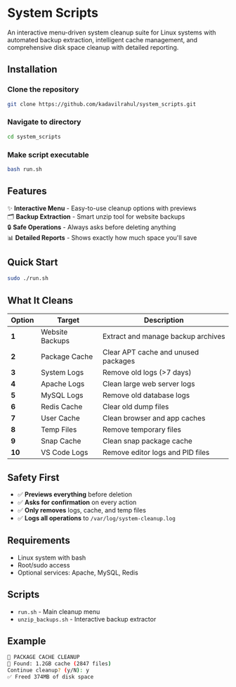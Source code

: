 # System Scripts

An interactive menu-driven system cleanup suite for Linux systems with automated backup extraction, intelligent cache management, and comprehensive disk space cleanup with detailed reporting.

## Installation

### Clone the repository
```bash
git clone https://github.com/kadavilrahul/system_scripts.git
```

### Navigate to directory
```bash
cd system_scripts
```

### Make script executable
```bash
bash run.sh
```

## Features

✨ **Interactive Menu** - Easy-to-use cleanup options with previews  
🗂️ **Backup Extraction** - Smart unzip tool for website backups  
🔒 **Safe Operations** - Always asks before deleting anything  
📊 **Detailed Reports** - Shows exactly how much space you'll save  

## Quick Start

```bash
sudo ./run.sh
```

## What It Cleans

| Option | Target | Description |
|--------|--------|-------------|
| **1** | Website Backups | Extract and manage backup archives |
| **2** | Package Cache | Clear APT cache and unused packages |
| **3** | System Logs | Remove old logs (>7 days) |
| **4** | Apache Logs | Clean large web server logs |
| **5** | MySQL Logs | Remove old database logs |
| **6** | Redis Cache | Clear old dump files |
| **7** | User Cache | Clean browser and app caches |
| **8** | Temp Files | Remove temporary files |
| **9** | Snap Cache | Clean snap package cache |
| **10** | VS Code Logs | Remove editor logs and PID files |

## Safety First

- ✅ **Previews everything** before deletion
- ✅ **Asks for confirmation** on every action  
- ✅ **Only removes** logs, cache, and temp files
- ✅ **Logs all operations** to `/var/log/system-cleanup.log`

## Requirements

- Linux system with bash
- Root/sudo access
- Optional services: Apache, MySQL, Redis

## Scripts

- `run.sh` - Main cleanup menu
- `unzip_backups.sh` - Interactive backup extractor

## Example

```bash
🧹 PACKAGE CACHE CLEANUP
📁 Found: 1.2GB cache (2847 files)
Continue cleanup? (y/N): y
✅ Freed 374MB of disk space
```